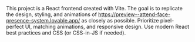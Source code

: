 <!-- Use this file to provide workspace-specific custom instructions to Copilot. For more details, visit https://code.visualstudio.com/docs/copilot/copilot-customization#_use-a-githubcopilotinstructionsmd-file -->

This project is a React frontend created with Vite. The goal is to replicate the design, styling, and animations of https://preview--attend-face-presence-system.lovable.app/ as closely as possible. Prioritize pixel-perfect UI, matching animations, and responsive design. Use modern React best practices and CSS (or CSS-in-JS if needed).
